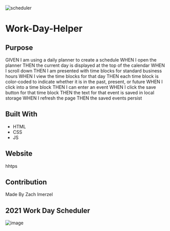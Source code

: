 ![scheduler](https://user-images.githubusercontent.com/79726069/116017252-b4e63d80-a604-11eb-87e4-d978b8537bd8.PNG)
# Work-Day-Helper

## Purpose

GIVEN I am using a daily planner to create a schedule
WHEN I open the planner
THEN the current day is displayed at the top of the calendar
WHEN I scroll down
THEN I am presented with time blocks for standard business hours
WHEN I view the time blocks for that day
THEN each time block is color-coded to indicate whether it is in the past, present, or future
WHEN I click into a time block
THEN I can enter an event
WHEN I click the save button for that time block
THEN the text for that event is saved in local storage
WHEN I refresh the page
THEN the saved events persist

## Built With
* HTML
* CSS
* JS

## Website
hhtps

## Contribution
Made By Zach Imerzel

## 2021 Work Day Scheduler
![image]()
